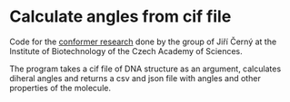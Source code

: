 # Calculate angles from cif file
Code for the [conformer research](https://blackbox.ibt.biocev.org/devel/conformers_cif.php?cifcode=1hmh) done by the group of Jiří Černý at the Institute of Biotechnology of the Czech Academy of Sciences.

The program takes a cif file of DNA structure as an argument, calculates diheral angles and returns a csv and json file with angles and other properties of the molecule. 
